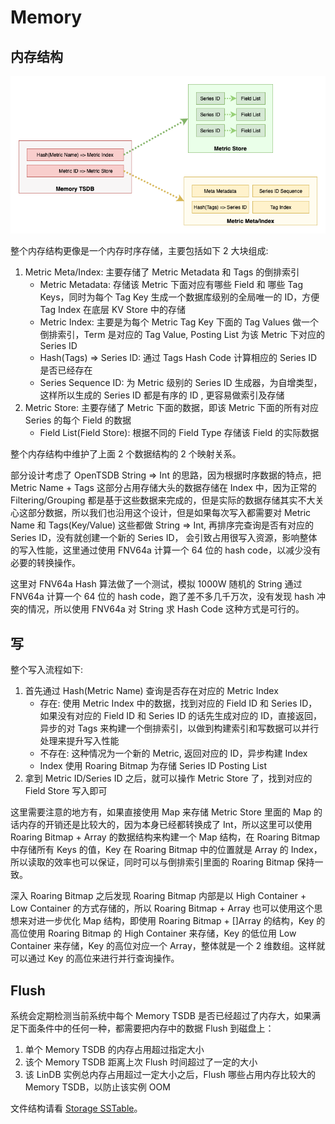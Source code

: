# Memory

## 内存结构

![memory overview](../../../assets/images/design/memory_overview.png)

整个内存结构更像是一个内存时序存储，主要包括如下 2 大块组成:
1. Metric Meta/Index: 主要存储了 Metric Metadata 和 Tags 的倒排索引
   * Metric Metadata: 存储该 Metric 下面对应有哪些 Field 和 哪些 Tag Keys，同时为每个 Tag Key 生成一个数据库级别的全局唯一的 ID，方便 Tag Index 在底层 KV Store 中的存储
   * Metric Index: 主要是为每个 Metric Tag Key 下面的 Tag Values 做一个倒排索引，Term 是对应的 Tag Value, Posting List 为该 Metric 下对应的 Series ID
   * Hash(Tags) => Series ID: 通过 Tags Hash Code 计算相应的 Series ID 是否已经存在
   * Series Sequence ID: 为 Metric 级别的 Series ID 生成器，为自增类型，这样所以生成的 Series ID 都是有序的 ID , 更容易做索引及存储
2. Metric Store: 主要存储了 Metric 下面的数据，即该 Metric 下面的所有对应 Series 的每个 Field 的数据
   * Field List(Field Store): 根据不同的 Field Type 存储该 Field 的实际数据

整个内存结构中维护了上面 2 个数据结构的 2 个映射关系。

部分设计考虑了 OpenTSDB String => Int 的思路，因为根据时序数据的特点，把 Metric Name + Tags 这部分占用存储大头的数据存储在 Index 中，因为正常的 Filtering/Grouping 都是基于这些数据来完成的，但是实际的数据存储其实不大关心这部分数据，所以我们也沿用这个设计，但是如果每次写入都需要对 Metric Name 和 Tags(Key/Value) 这些都做 String => Int, 再排序完查询是否有对应的 Series ID，没有就创建一个新的 Series ID， 会引致占用很写入资源，影响整体的写入性能，这里通过使用 FNV64a 计算一个 64 位的 hash code，以减少没有必要的转换操作。

这里对 FNV64a Hash 算法做了一个测试，模拟 1000W 随机的 String 通过 FNV64a 计算一个 64 位的 hash code，跑了差不多几千万次，没有发现 hash 冲突的情况，所以使用 FNV64a 对 String 求 Hash Code 这种方式是可行的。

## 写

整个写入流程如下:
1. 首先通过 Hash(Metric Name) 查询是否存在对应的 Metric Index
   * 存在: 使用 Metric Index 中的数据，找到对应的 Field ID 和 Series ID，如果没有对应的 Field ID 和 Series ID 的话先生成对应的 ID，直接返回，异步的对 Tags 来构建一个倒排索引，以做到构建索引和写数据可以并行处理来提升写入性能
   * 不存在: 这种情况为一个新的 Metric, 返回对应的 ID，异步构建 Index
   * Index 使用 Roaring Bitmap 为存储 Series ID Posting List
2. 拿到 Metric ID/Series ID 之后，就可以操作 Metric Store 了，找到对应的 Field Store 写入即可

这里需要注意的地方有，如果直接使用 Map 来存储 Metric Store 里面的 Map 的话内存的开销还是比较大的，因为本身已经都转换成了 Int，所以这里可以使用 Roaring Bitmap + Array 的数据结构来构建一个 Map 结构，在 Roaring Bitmap 中存储所有 Keys 的值，Key 在 Roaring Bitmap 中的位置就是 Array 的 Index，所以读取的效率也可以保证，同时可以与倒排索引里面的 Roaring Bitmap 保持一致。

深入 Roaring Bitmap 之后发现 Roaring Bitmap 内部是以 High Container + Low Container 的方式存储的，所以 Roaring Bitmap + Array 也可以使用这个思想来对进一步优化 Map 结构，即使用 Roaring Bitmap + []Array 的结构，Key 的高位使用 Roaring Bitmap 的 High Container 来存储，Key 的低位用 Low Container 来存储，Key 的高位对应一个 Array，整体就是一个 2 维数组。这样就可以通过 Key 的高位来进行并行查询操作。

## Flush

系统会定期检测当前系统中每个 Memory TSDB 是否已经超过了内存大，如果满足下面条件中的任何一种，都需要把内存中的数据 Flush 到磁盘上：
1. 单个 Memory TSDB 的内存占用超过指定大小
2. 该个 Memory TSDB 距离上次 Flush 时间超过了一定的大小
3. 该 LinDB 实例总内存占用超过一定大小之后，Flush 哪些占用内存比较大的 Memory TSDB，以防止该实例 OOM

文件结构请看 [Storage SSTable](./storage.html#sstable)。
